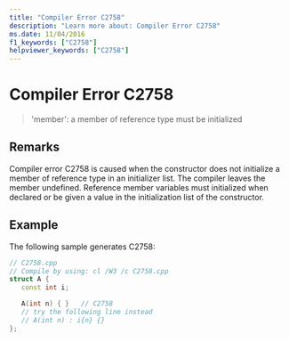 ```yaml
---
title: "Compiler Error C2758"
description: "Learn more about: Compiler Error C2758"
ms.date: 11/04/2016
f1_keywords: ["C2758"]
helpviewer_keywords: ["C2758"]
---
```

# Compiler Error C2758

> 'member': a member of reference type must be initialized

## Remarks

Compiler error C2758 is caused when the constructor does not initialize a member of reference type in an initializer list. The compiler leaves the member undefined. Reference member variables must initialized when declared or be given a value in the initialization list of the constructor.

## Example

The following sample generates C2758:

```cpp
// C2758.cpp
// Compile by using: cl /W3 /c C2758.cpp
struct A {
   const int i;

   A(int n) { }   // C2758
   // try the following line instead
   // A(int n) : i{n} {}
};
```
